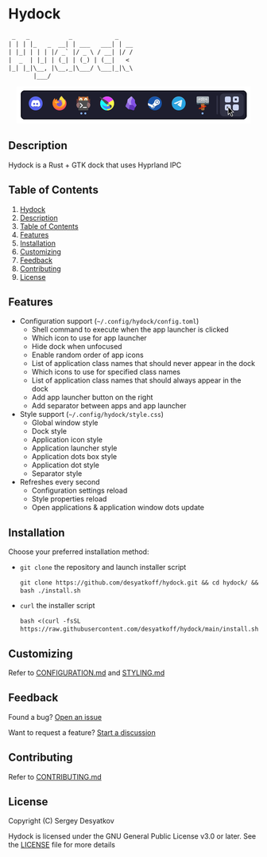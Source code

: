 # Hydock

```
 _   _           _            _    
| | | |_   _  __| | ___   ___| | __
| |_| | | | |/ _` |/ _ \ / __| |/ /
|  _  | |_| | (_| | (_) | (__|   < 
|_| |_|\__, |\__,_|\___/ \___|_|\_\
       |___/                       
```

<p align="center"><img src="/assets/preview.png" /></p>

## Description

Hydock is a Rust + GTK dock that uses Hyprland IPC

## Table of Contents

1. [Hydock](#hydock)
2. [Description](#description)
3. [Table of Contents](#table-of-contents)
4. [Features](#features)
5. [Installation](#installation)
6. [Customizing](#customizing)
7. [Feedback](#feedback)
8. [Contributing](#contributing)
9. [License](#license)

## Features

* Configuration support (`~/.config/hydock/config.toml`)
    + Shell command to execute when the app launcher is clicked
    + Which icon to use for app launcher
    + Hide dock when unfocused
    + Enable random order of app icons
    + List of application class names that should never appear in the dock
    + Which icons to use for specified class names
    + List of application class names that should always appear in the dock
    + Add app launcher button on the right
    + Add separator between apps and app launcher
* Style support (`~/.config/hydock/style.css`)
    + Global window style
    + Dock style
    + Application icon style
    + Application launcher style
    + Application dots box style
    + Application dot style
    + Separator style
* Refreshes every second
    + Configuration settings reload
    + Style properties reload
    + Open applications & application window dots update

## Installation

Choose your preferred installation method:

* `git clone` the repository and launch installer script
    ```Shell
    git clone https://github.com/desyatkoff/hydock.git && cd hydock/ && bash ./install.sh
    ```
* `curl` the installer script
    ```Shell
    bash <(curl -fsSL https://raw.githubusercontent.com/desyatkoff/hydock/main/install.sh)
    ```

## Customizing

Refer to [CONFIGURATION.md](/docs/CONFIGURATION.md) and [STYLING.md](/docs/STYLING.md)

## Feedback

Found a bug? [Open an issue](https://github.com/desyatkoff/hydock/issues/new)

Want to request a feature? [Start a discussion](https://github.com/desyatkoff/hydock/discussions/new?category=ideas)

## Contributing

Refer to [CONTRIBUTING.md](/docs/CONTRIBUTING.md)

## License

Copyright (C) Sergey Desyatkov

Hydock is licensed under the GNU General Public License v3.0 or later. See the [LICENSE](/LICENSE) file for more details
